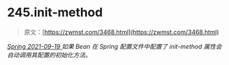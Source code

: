 <!--yml
category: 未分类
date: 0001-01-01 00:00:00
-->

# 245.init-method

> 原文：[https://zwmst.com/3468.html](https://zwmst.com/3468.html)

   [ *Spring* ](https://zwmst.com/spring)*[ <time datetime="2021-09-19T19:48:39+08:00"> 2021-09-19 </time> ](https://zwmst.com/3468.html)  如果 Bean 在 Spring 配置文件中配置了 init-method 属性会自动调用其配置的初始化方法。*